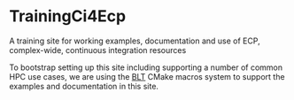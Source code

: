 # TrainingCi4Ecp

A training site for working examples, documentation and use of ECP, complex-wide, continuous integration resources

To bootstrap setting up this site including supporting a number of common HPC use cases, we are using the
[BLT](https://computation.llnl.gov/projects/blt-build-link-test) CMake macros system to support the examples and documentation in this site.



